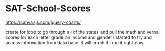 # SAT-School-Scores

https://canvasjs.com/jquery-charts/

create for loop to go through all of the states and pull the math and verbal scores for each letter grade
on income and gender i started to try and access information from data base. it will crash if i run it right now.